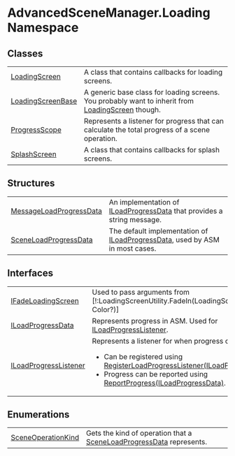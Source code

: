 # AdvancedSceneManager.Loading Namespace






## Classes
<table>
<tr>
<td><a href="T_AdvancedSceneManager_Loading_LoadingScreen.md">LoadingScreen</a></td>
<td>A class that contains callbacks for loading screens.</td></tr>
<tr>
<td><a href="T_AdvancedSceneManager_Loading_LoadingScreenBase.md">LoadingScreenBase</a></td>
<td>A generic base class for loading screens. You probably want to inherit from <a href="T_AdvancedSceneManager_Loading_LoadingScreen.md">LoadingScreen</a> though.</td></tr>
<tr>
<td><a href="T_AdvancedSceneManager_Loading_ProgressScope.md">ProgressScope</a></td>
<td>Represents a listener for progress that can calculate the total progress of a scene operation.</td></tr>
<tr>
<td><a href="T_AdvancedSceneManager_Loading_SplashScreen.md">SplashScreen</a></td>
<td>A class that contains callbacks for splash screens.</td></tr>
</table>

## Structures
<table>
<tr>
<td><a href="T_AdvancedSceneManager_Loading_MessageLoadProgressData.md">MessageLoadProgressData</a></td>
<td>An implementation of <a href="T_AdvancedSceneManager_Loading_ILoadProgressData.md">ILoadProgressData</a> that provides a string message.</td></tr>
<tr>
<td><a href="T_AdvancedSceneManager_Loading_SceneLoadProgressData.md">SceneLoadProgressData</a></td>
<td>The default implementation of <a href="T_AdvancedSceneManager_Loading_ILoadProgressData.md">ILoadProgressData</a>, used by ASM in most cases.</td></tr>
</table>

## Interfaces
<table>
<tr>
<td><a href="T_AdvancedSceneManager_Loading_IFadeLoadingScreen.md">IFadeLoadingScreen</a></td>
<td>Used to pass arguments from [!:LoadingScreenUtility.FadeIn(LoadingScreen, float, Color?)]</td></tr>
<tr>
<td><a href="T_AdvancedSceneManager_Loading_ILoadProgressData.md">ILoadProgressData</a></td>
<td>Represents progress in ASM. Used for <a href="T_AdvancedSceneManager_Loading_ILoadProgressListener.md">ILoadProgressListener</a>.</td></tr>
<tr>
<td><a href="T_AdvancedSceneManager_Loading_ILoadProgressListener.md">ILoadProgressListener</a></td>
<td>Represents a listener for when progress changes. <ul><li>Can be registered using <a href="M_AdvancedSceneManager_Utility_LoadingScreenUtility_RegisterLoadProgressListener.md">RegisterLoadProgressListener(ILoadProgressListener)</a>.</li><li>Progress can be reported using <a href="M_AdvancedSceneManager_Utility_LoadingScreenUtility_ReportProgress.md">ReportProgress(ILoadProgressData)</a>.</li></ul>

</td></tr>
</table>

## Enumerations
<table>
<tr>
<td><a href="T_AdvancedSceneManager_Loading_SceneOperationKind.md">SceneOperationKind</a></td>
<td>Gets the kind of operation that a <a href="T_AdvancedSceneManager_Loading_SceneLoadProgressData.md">SceneLoadProgressData</a> represents.</td></tr>
</table>